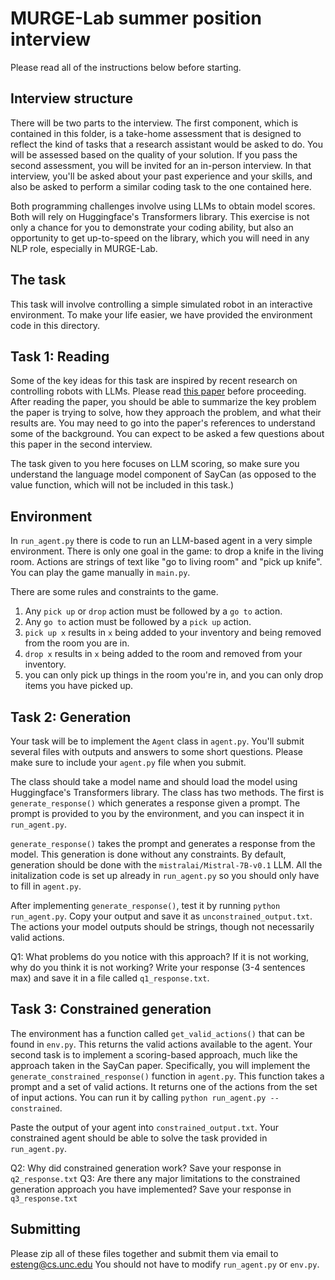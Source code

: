 # MURGE-Lab summer position interview

Please read all of the instructions below before starting.

## Interview structure
There will be two parts to the interview. The first component, which is contained in this folder, is a take-home assessment that is designed to reflect the kind of tasks that a research assistant would be asked to do. You will be assessed based on the quality of your solution. If you pass the second assessment, you will be invited for an in-person interview. In that interview, you'll be asked about your past experience and your skills, and also be asked to perform a similar coding task to the one contained here. 

Both programming challenges involve using LLMs to obtain model scores. Both will rely on Huggingface's Transformers library. This exercise is not only a chance for you to demonstrate your coding ability, but also an opportunity to get up-to-speed on the library, which you will need in any NLP role, especially in MURGE-Lab. 

## The task
This task will involve controlling a simple simulated robot in an interactive environment. To make your life easier, we have provided the environment code in this directory. 

## Task 1: Reading
Some of the key ideas for this task are inspired by recent research on controlling robots with LLMs. Please read [this paper](https://say-can.github.io/assets/palm_saycan.pdf) before proceeding. After reading the paper, you should be able to summarize the key problem the paper is trying to solve, how they approach the problem, and what their results are. You may need to go into the paper's references to understand some of the background. You can expect to be asked a few questions about this paper in the second interview. 

The task given to you here focuses on LLM scoring, so make sure you understand the language model component of SayCan (as opposed to the value function, which will not be included in this task.)

## Environment 
In `run_agent.py` there is code to run an LLM-based agent in a very simple environment. There is only one goal in the game: to drop a knife in the living room. Actions are strings of text like "go to living room" and "pick up knife". You can play the game manually in `main.py`. 

There are some rules and constraints to the game.
1. Any `pick up` or `drop` action must be followed by a `go to` action.
2. Any `go to` action must be followed by a `pick up` action.
3. `pick up x` results in `x` being added to your inventory and being removed from the room you are in.
4. `drop x` results in `x` being added to the room and removed from your inventory. 
5. you can only pick up things in the room you're in, and you can only drop items you have picked up. 

## Task 2: Generation 
Your task will be to implement the `Agent` class in `agent.py`. 
You'll submit several files with outputs and answers to some short questions. 
Please make sure to include your `agent.py` file when you submit. 

The class should take a model name and should load the model using Huggingface's Transformers library. 
The class has two methods. The first is `generate_response()` which generates a response given a prompt. 
The prompt is provided to you by the environment, and you can inspect it in `run_agent.py`. 

`generate_response()` takes the prompt and generates a response from the model. This generation is done without any constraints. 
By default, generation should be done with the `mistralai/Mistral-7B-v0.1` LLM. All the initalization code is set up already in `run_agent.py` so you should only have to fill in `agent.py`.

After implementing `generate_response()`, test it by running `python run_agent.py`. Copy your output and save it as `unconstrained_output.txt`. 
The actions your model outputs should be strings, though not necessarily valid actions. 

Q1: What problems do you notice with this approach? If it is not working, why do you think it is not working? Write your response (3-4 sentences max) and save it in a file called `q1_response.txt`.

## Task 3: Constrained generation
The environment has a function called `get_valid_actions()` that can be found in `env.py`. 
This returns the valid actions available to the agent. 
Your second task is to implement a scoring-based approach, much like the approach taken in the SayCan paper. 
Specifically, you will implement the `generate_constrained_response()` function in `agent.py`. This function takes a prompt and a set of valid actions.
It returns one of the actions from the set of input actions. 
You can run it by calling `python run_agent.py --constrained`.

Paste the output of your agent into `constrained_output.txt`.
Your constrained agent should be able to solve the task provided in `run_agent.py`. 

Q2: Why did constrained generation work? Save your response in `q2_response.txt`
Q3: Are there any major limitations to the constrained generation approach you have implemented? Save your response in `q3_response.txt` 

## Submitting
Please zip all of these files together and submit them via email to esteng@cs.unc.edu
You should not have to modify `run_agent.py` or `env.py`. 
